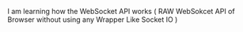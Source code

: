 I am learning how the WebSocket API works ( RAW WebSokcet API of Browser without using any Wrapper Like Socket IO )

